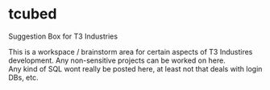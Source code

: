 # tcubed
Suggestion Box for T3 Industries

This is a workspace / brainstorm area for certain aspects of T3 Industires development. Any non-sensitive projects can be worked on here.  
Any kind of SQL wont really be posted here, at least not that deals with login DBs, etc. 

